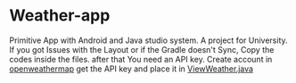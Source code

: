 # Weather-app
Primitive App with Android and Java studio system.
A project for University.
If you got Issues with the Layout or if the Gradle doesn't Sync, Copy the codes inside the files.
after that You need an API key.
Create account in [openweathermap](openweathermap.org) get the API key and place it in [ViewWeather.java](https://github.com/amirzarei007/Weather-app/blob/main/app/src/main/java/com/swift/weather/ViewWeather.java)

